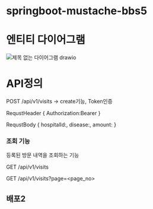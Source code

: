 # springboot-mustache-bbs5

# 엔티티 다이어그램

![제목 없는 다이어그램 drawio](https://user-images.githubusercontent.com/1642243/206071295-05c3b4f4-31b7-40f8-ae3f-90ed0613ad3d.png)

# API정의

POST /api/v1/visits → create기능, Token인증

RequstHeader {
    Authorization:Bearer <JWT>
}

RequstBody {
    hospitalId:<int>,
    disease:<String>,
    amount:<float>
}

### 조회 기능

등록된 방문 내역을 조회하는 기능

GET /api/v1/visits

GET /api/v1/visits?page=<page_no>

## 배포2
